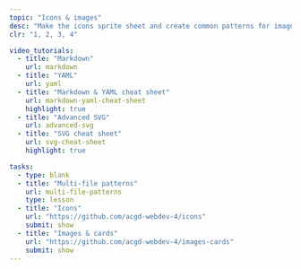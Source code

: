 ```yaml
---
topic: "Icons & images"
desc: "Make the icons sprite sheet and create common patterns for images: captions, cards, containers and more."
clr: "1, 2, 3, 4"

video_tutorials:
  - title: "Markdown"
    url: markdown
  - title: "YAML"
    url: yaml
  - title: "Markdown & YAML cheat sheet"
    url: markdown-yaml-cheat-sheet
    highlight: true
  - title: "Advanced SVG"
    url: advanced-svg
  - title: "SVG cheat sheet"
    url: svg-cheat-sheet
    highlight: true

tasks:
  - type: blank
  - title: "Multi-file patterns"
    url: multi-file-patterns
    type: lesson
  - title: "Icons"
    url: "https://github.com/acgd-webdev-4/icons"
    submit: show
  - title: "Images & cards"
    url: "https://github.com/acgd-webdev-4/images-cards"
    submit: show
---
```


